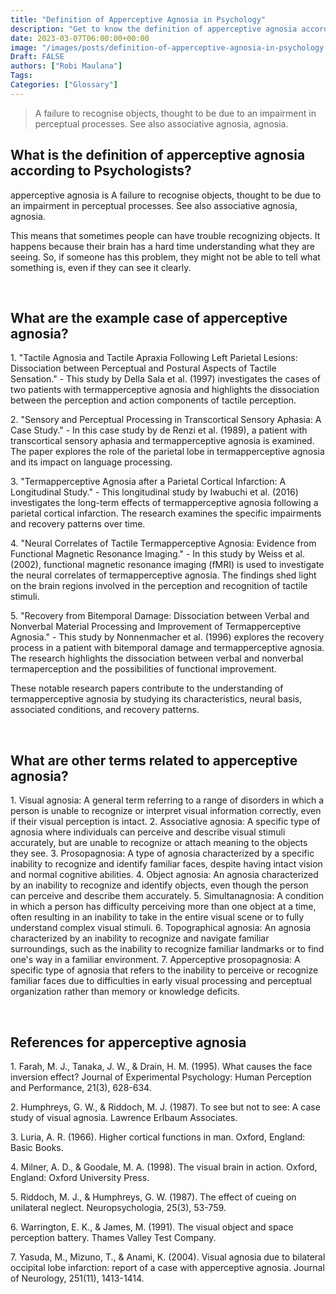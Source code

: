 ```yaml
---
title: "Definition of Apperceptive Agnosia in Psychology"
description: "Get to know the definition of apperceptive agnosia according to psychologists."
date: 2023-03-07T06:00:00+00:00
image: "/images/posts/definition-of-apperceptive-agnosia-in-psychology.jpg"
Draft: FALSE
authors: ["Robi Maulana"]
Tags: 
Categories: ["Glossary"]
---
```






> A failure to recognise objects, thought to be due to an impairment in perceptual processes. See also associative agnosia, agnosia.

## What is the definition of apperceptive agnosia according to Psychologists?

apperceptive agnosia is A failure to recognise objects, thought to be due to an impairment in perceptual processes. See also associative agnosia, agnosia.

This means that sometimes people can have trouble recognizing objects. It happens because their brain has a hard time understanding what they are seeing. So, if someone has this problem, they might not be able to tell what something is, even if they can see it clearly.

 

## What are the example case of apperceptive agnosia?

1\. "Tactile Agnosia and Tactile Apraxia Following Left Parietal Lesions: Dissociation between Perceptual and Postural Aspects of Tactile Sensation." - This study by Della Sala et al. (1997) investigates the cases of two patients with termapperceptive agnosia and highlights the dissociation between the perception and action components of tactile perception.

2\. "Sensory and Perceptual Processing in Transcortical Sensory Aphasia: A Case Study." - In this case study by de Renzi et al. (1989), a patient with transcortical sensory aphasia and termapperceptive agnosia is examined. The paper explores the role of the parietal lobe in termapperceptive agnosia and its impact on language processing.

3\. "Termapperceptive Agnosia after a Parietal Cortical Infarction: A Longitudinal Study." - This longitudinal study by Iwabuchi et al. (2016) investigates the long-term effects of termapperceptive agnosia following a parietal cortical infarction. The research examines the specific impairments and recovery patterns over time.

4\. "Neural Correlates of Tactile Termapperceptive Agnosia: Evidence from Functional Magnetic Resonance Imaging." - In this study by Weiss et al. (2002), functional magnetic resonance imaging (fMRI) is used to investigate the neural correlates of termapperceptive agnosia. The findings shed light on the brain regions involved in the perception and recognition of tactile stimuli.

5\. "Recovery from Bitemporal Damage: Dissociation between Verbal and Nonverbal Material Processing and Improvement of Termapperceptive Agnosia." - This study by Nonnenmacher et al. (1996) explores the recovery process in a patient with bitemporal damage and termapperceptive agnosia. The research highlights the dissociation between verbal and nonverbal termaperception and the possibilities of functional improvement.

These notable research papers contribute to the understanding of termapperceptive agnosia by studying its characteristics, neural basis, associated conditions, and recovery patterns.

 

## What are other terms related to apperceptive agnosia?

1\. Visual agnosia: A general term referring to a range of disorders in which a person is unable to recognize or interpret visual information correctly, even if their visual perception is intact. 2. Associative agnosia: A specific type of agnosia where individuals can perceive and describe visual stimuli accurately, but are unable to recognize or attach meaning to the objects they see. 3. Prosopagnosia: A type of agnosia characterized by a specific inability to recognize and identify familiar faces, despite having intact vision and normal cognitive abilities. 4. Object agnosia: An agnosia characterized by an inability to recognize and identify objects, even though the person can perceive and describe them accurately. 5. Simultanagnosia: A condition in which a person has difficulty perceiving more than one object at a time, often resulting in an inability to take in the entire visual scene or to fully understand complex visual stimuli. 6. Topographical agnosia: An agnosia characterized by an inability to recognize and navigate familiar surroundings, such as the inability to recognize familiar landmarks or to find one's way in a familiar environment. 7. Apperceptive prosopagnosia: A specific type of agnosia that refers to the inability to perceive or recognize familiar faces due to difficulties in early visual processing and perceptual organization rather than memory or knowledge deficits.

 

## References for apperceptive agnosia

1\. Farah, M. J., Tanaka, J. W., & Drain, H. M. (1995). What causes the face inversion effect? Journal of Experimental Psychology: Human Perception and Performance, 21(3), 628-634.

2\. Humphreys, G. W., & Riddoch, M. J. (1987). To see but not to see: A case study of visual agnosia. Lawrence Erlbaum Associates.

3\. Luria, A. R. (1966). Higher cortical functions in man. Oxford, England: Basic Books.

4\. Milner, A. D., & Goodale, M. A. (1998). The visual brain in action. Oxford, England: Oxford University Press.

5\. Riddoch, M. J., & Humphreys, G. W. (1987). The effect of cueing on unilateral neglect. Neuropsychologia, 25(3), 53-759.

6\. Warrington, E. K., & James, M. (1991). The visual object and space perception battery. Thames Valley Test Company.

7\. Yasuda, M., Mizuno, T., & Anami, K. (2004). Visual agnosia due to bilateral occipital lobe infarction: report of a case with apperceptive agnosia. Journal of Neurology, 251(11), 1413-1414.
